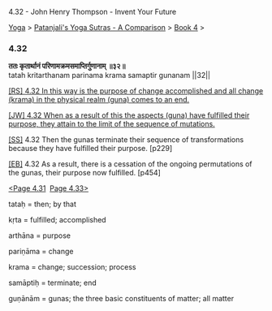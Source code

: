4.32 - John Henry Thompson - Invent Your Future   
    

[Yoga](../../../yoga.md)‎ > ‎[Patanjali's Yoga Sutras - A Comparison](../../patanjani.md)‎ > ‎[Book 4](../book-4.md)‎ > ‎

### 4.32

**ततः कृतार्थानं परिणामक्रमसमाप्तिर्गुणानाम् ॥३२॥**  
tatah kritarthanam parinama krama samaptir gunanam ||32||  
  
  
[\[RS\] 4.32 In this way is the purpose of change accomplished and all change (krama) in the physical realm (guna) comes to an end.](http://www.ashtangayoga.info/source-texts/yoga-sutra-patanjali/chapter-4/item/tatah-kritarthanam-parinama-krama-samaptir/)  
  
[\[JW\] 4.32 When as a result of this the aspects (guna) have fulfilled their purpose, they attain to the limit of the sequence of mutations.](http://books.google.com/books?id=YzFImjtOxUwC&pg=PA343&ci=63%2C511%2C780%2C86&source=bookclip)  
  
[\[SS\]](http://www.amazon.com/Yoga-Sutras-Patanjali-Commentary-Satchidananda/dp/0932040381) 4.32 Then the gunas terminate their sequence of transformations because they have fulfilled their purpose. \[p229\]  
  
[\[EB\]](http://www.amazon.com/Yoga-Sutras-Patanjali-Translation-Commentary/dp/0865477361/ref=sr_1_1?ie=UTF8&s=books&qid=1250508322&sr=1-1) 4.32 As a result, there is a cessation of the ongoing permutations of the gunas, their purpose now fulfilled. \[p454\]  
  
  
[<Page 4.31](431.md)  [Page 4.33>](433.md)  

tataḥ = then; by that  
  
kṛta = fulfilled; accomplished  
  
arthāna = purpose  
  
pariṇāma = change  
  
krama = change; succession; process  
  
samāptiḥ = terminate; end  
  
guṇānām = gunas; the three basic constituents of matter; all matter

